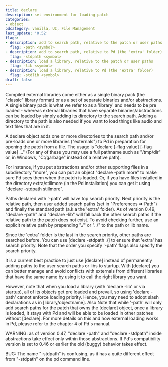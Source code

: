 ```yaml
---
title: declare
description: set environment for loading patch
categories:
- object
pdcategory: vanilla, UI, File Management
last_update: '0.52'
flags:
- description: add to search path, relative to the patch or user paths
  flag: -path <symbol>
- description: add to search path, relative to Pd (the 'extra' folder)
  flag: -stdpath <symbol>
- description: load a library, relative to the patch or user paths
  flag: -lib <symbol>
- description: load a library, relative to Pd (the 'extra' folder)
  flag: -stdlib <symbol>
draft: false
---
```

Compiled external libraries come either as a single binary pack (the "classic" library format) or as a set of separate binaries and/or abstractions. A single binary pack is what we refer to as a 'library' and needs to be pre loaded - whereas external libraries that have separate binaries/abstractions can be loaded by simply adding its directory to the search path. Adding a directory to the path is also needed if you want to load things like audio and text files that are in it.

A declare object adds one or more directories to the search path and/or pre-loads one or more libraries ("externals") to Pd in preparation for opening the patch from a file. The usage is "declare [-flag value] [-flag value] ..." (For any of these you may use a full pathname such as "/tmp/dir" or, in Windows, "C:/garbage" instead of a relative path).

For instance, if you put abstractions and/or other supporting files in a subdirectory "more", you can put an object "declare -path more" to make sure Pd sees them when the patch is loaded. Or, if you have files installed in the directory extra/stillmore (in the Pd installation) you can get it using "declare -stdpath stillmore".

Paths declared with '-path' will have top search priority. Next priority is the relative path, then user added search paths (set in "Preferences => Path") and finally the standard path (a.k.a the 'extra' folder). As of version 0.49, "declare -path" and "declare -lib" will fall back the other search paths if the relative path to the patch does not exist. To avoid checking further, use an explicit relative path by prepending "./" or "../" to the path or lib name.

Since the 'extra' folder is the last in the search priority, other paths are searched before. You can use [declare -stdpath ./] to ensure that 'extra' has search priority. Note that the order you specify '-path' flags also specify the search priority.

It is a current best practice to just use [declare] instead of permanently adding paths to the user search paths or libs to startup. With [declare] you can better manage and avoid conflicts with externals from different libraries that have the same name by using it to call the right library you want.

However, note that when you load a library (with 'declare -lib' or via startup), all of its objects get pre loaded and prevail, so using 'declare -path' cannot enforce loading priority. Hence, you may need to adopt slash declarations as in [library/objectname]. Also Note that while '-path' will only add search paths for the patch that owns the [declare] object, once a library is loaded, it stays with Pd and will be able to be loaded in other patches without [declare]. For more details on this and how external loading works in Pd, please refer to the chapter 4 of Pd's manual.

WARNING: as of version 0.47, "declare -path" and "declare -stdpath" inside abstractions take effect only within those abstractions. If Pd's compatibility version is set to 0.46 or earlier the old (buggy) behavior takes effect.

BUG: The name "-stdpath" is confusing, as it has a quite different effect from "-stdpath" on the pd command line.
